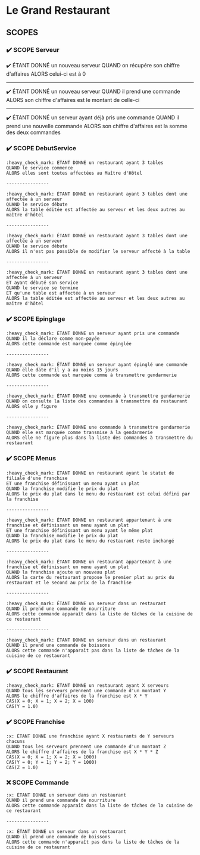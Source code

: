 # Le Grand Restaurant

## SCOPES

### :heavy_check_mark: SCOPE Serveur

:heavy_check_mark: 
    ÉTANT DONNÉ un nouveau serveur
    QUAND on récupére son chiffre d'affaires
    ALORS celui-ci est à 0

-----

:heavy_check_mark: 
    ÉTANT DONNÉ un nouveau serveur
    QUAND il prend une commande
    ALORS son chiffre d'affaires est le montant de celle-ci

-----

:heavy_check_mark: 
    ÉTANT DONNÉ un serveur ayant déjà pris une commande
    QUAND il prend une nouvelle commande
    ALORS son chiffre d'affaires est la somme des deux commandes

### :heavy_check_mark: SCOPE DebutService

    :heavy_check_mark: ÉTANT DONNE un restaurant ayant 3 tables
    QUAND le service commence
    ALORS elles sont toutes affectées au Maître d'Hôtel

    ----------------

    :heavy_check_mark: ÉTANT DONNÉ un restaurant ayant 3 tables dont une affectée à un serveur
    QUAND le service débute
    ALORS la table éditée est affectée au serveur et les deux autres au maître d'hôtel

    ----------------

    :heavy_check_mark: ÉTANT DONNÉ un restaurant ayant 3 tables dont une affectée à un serveur
    QUAND le service débute
    ALORS il n'est pas possible de modifier le serveur affecté à la table

    ----------------

    :heavy_check_mark: ÉTANT DONNÉ un restaurant ayant 3 tables dont une affectée à un serveur
    ET ayant débuté son service
    QUAND le service se termine
    ET qu'une table est affectée à un serveur
    ALORS la table éditée est affectée au serveur et les deux autres au maître d'hôtel

### :heavy_check_mark: SCOPE Epinglage

    :heavy_check_mark: ÉTANT DONNE un serveur ayant pris une commande
    QUAND il la déclare comme non-payée
    ALORS cette commande est marquée comme épinglée

    ----------------

    :heavy_check_mark: ÉTANT DONNE un serveur ayant épinglé une commande
    QUAND elle date d'il y a au moins 15 jours
    ALORS cette commande est marquée comme à transmettre gendarmerie

    ----------------

    :heavy_check_mark: ÉTANT DONNE une commande à transmettre gendarmerie
    QUAND on consulte la liste des commandes à transmettre du restaurant
    ALORS elle y figure

    ----------------

    :heavy_check_mark: ÉTANT DONNE une commande à transmettre gendarmerie
    QUAND elle est marquée comme transmise à la gendarmerie
    ALORS elle ne figure plus dans la liste des commandes à transmettre du restaurant

### :heavy_check_mark: SCOPE Menus

    :heavy_check_mark: ÉTANT DONNE un restaurant ayant le statut de filiale d'une franchise
    ET une franchise définissant un menu ayant un plat
    QUAND la franchise modifie le prix du plat
    ALORS le prix du plat dans le menu du restaurant est celui défini par la franchise

    ----------------

    :heavy_check_mark: ÉTANT DONNE un restaurant appartenant à une franchise et définissant un menu ayant un plat
    ET une franchise définissant un menu ayant le même plat
    QUAND la franchise modifie le prix du plat
    ALORS le prix du plat dans le menu du restaurant reste inchangé

    ----------------

    :heavy_check_mark: ÉTANT DONNE un restaurant appartenant à une franchise et définissant un menu ayant un plat
    QUAND la franchise ajoute un nouveau plat
    ALORS la carte du restaurant propose le premier plat au prix du restaurant et le second au prix de la franchise

    ----------------

    :heavy_check_mark: ÉTANT DONNE un serveur dans un restaurant
    QUAND il prend une commande de nourriture
    ALORS cette commande apparaît dans la liste de tâches de la cuisine de ce restaurant

    ----------------

    :heavy_check_mark: ÉTANT DONNE un serveur dans un restaurant
    QUAND il prend une commande de boissons
    ALORS cette commande n'apparaît pas dans la liste de tâches de la cuisine de ce restaurant

### :heavy_check_mark: SCOPE Restaurant

    :heavy_check_mark: ÉTANT DONNÉ un restaurant ayant X serveurs
    QUAND tous les serveurs prennent une commande d'un montant Y
    ALORS le chiffre d'affaires de la franchise est X * Y
    CAS(X = 0; X = 1; X = 2; X = 100)
    CAS(Y = 1.0)

### :heavy_check_mark: SCOPE Franchise

    :x: ÉTANT DONNÉ une franchise ayant X restaurants de Y serveurs chacuns
    QUAND tous les serveurs prennent une commande d'un montant Z
    ALORS le chiffre d'affaires de la franchise est X * Y * Z
    CAS(X = 0; X = 1; X = 2; X = 1000)
    CAS(Y = 0; Y = 1; Y = 2; Y = 1000)
    CAS(Z = 1.0)

### :x: SCOPE Commande

	:x: ÉTANT DONNE un serveur dans un restaurant
	QUAND il prend une commande de nourriture
	ALORS cette commande apparaît dans la liste de tâches de la cuisine de ce restaurant

    ----------------

	:x: ÉTANT DONNE un serveur dans un restaurant
	QUAND il prend une commande de boissons
	ALORS cette commande n'apparaît pas dans la liste de tâches de la cuisine de ce restaurant
